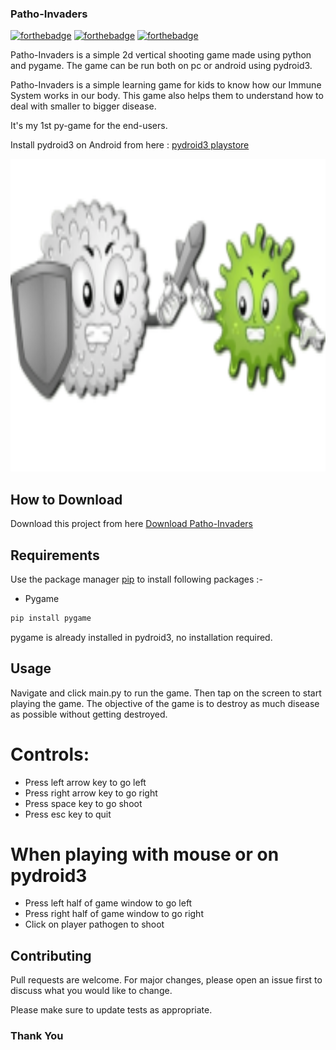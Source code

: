 ### Patho-Invaders

[![forthebadge](https://forthebadge.com/images/badges/built-with-love.svg)](https://forthebadge.com)
[![forthebadge](https://forthebadge.com/images/badges/made-with-python.svg)](https://forthebadge.com)
[![forthebadge](https://forthebadge.com/images/badges/check-it-out.svg)](https://forthebadge.com)

Patho-Invaders is a simple 2d vertical shooting game made using python and pygame. The game can  be run both on pc or android using pydroid3.

Patho-Invaders is a simple learning game for kids to know how our Immune System works in our body. This game also helps them to understand how to deal with smaller to bigger disease. 

It's my 1st py-game for the end-users.

Install pydroid3 on Android from here : [pydroid3 playstore](https://play.google.com/store/apps/details?id=ru.iiec.pydroid3&hl=en_IN&gl=US)

<p align='center'>
  <img src='/Assets/fighter.png' width=1000 height=500>
</p>

## How to Download

Download this project from here [Download Patho-Invaders](https://github.com/bchaitanya92/Patho-Invaders-of-a-Py-Game)

## Requirements

Use the package manager [pip](https://pip.pypa.io/en/stable/) to install following packages :-
* Pygame

```bash
pip install pygame
```

pygame is already installed in pydroid3, no installation required.

## Usage

Navigate and click main.py to run the game. Then tap on the screen to start playing the game. The objective of the game is to destroy as much disease as possible without getting destroyed. 

# Controls:
* Press left arrow key to go left
* Press right arrow key to go right
* Press space key to go shoot
* Press esc key to quit

# When playing with mouse or on pydroid3
* Press left half of game window to go left
* Press right half of game window to go right
* Click on player pathogen to shoot

## Contributing
Pull requests are welcome. For major changes, please open an issue first to discuss what you would like to change.

Please make sure to update tests as appropriate.

### Thank You
